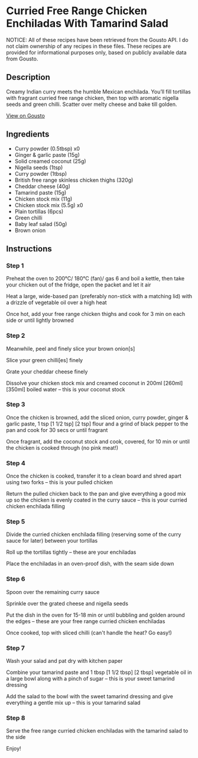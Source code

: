 # Curried Free Range Chicken Enchiladas With Tamarind Salad

NOTICE: All of these recipes have been retrieved from the Gousto API. I do not claim ownership of any recipes in these files. These recipes are provided for informational purposes only, based on publicly available data from Gousto.

## Description

Creamy Indian curry meets the humble Mexican enchilada. You’ll fill tortillas with fragrant curried free range chicken, then top with aromatic nigella seeds and green chilli. Scatter over melty cheese and bake till golden.

[View on Gousto](https://www.gousto.co.uk/recipes/cookbook/curried-free-range-chicken-enchiladas-with-tamarind-dressed-salad)

## Ingredients

- Curry powder (0.5tbsp) x0
- Ginger & garlic paste (15g)
- Solid creamed coconut (25g)
- Nigella seeds (1tsp)
- Curry powder (1tbsp)
- British free range skinless chicken thighs (320g)
- Cheddar cheese (40g)
- Tamarind paste (15g)
- Chicken stock mix (11g)
- Chicken stock mix (5.5g) x0
- Plain tortillas (6pcs)
- Green chilli
- Baby leaf salad (50g)
- Brown onion

## Instructions


### Step 1

Preheat the oven to 200°C/ 180°C (fan)/ gas 6 and boil a kettle, then take your chicken out of the fridge, open the packet and let it air

Heat a large, wide-based pan (preferably non-stick with a matching lid) with a drizzle of vegetable oil over a high heat

Once hot, add your free range chicken thighs and cook for 3 min on each side or until lightly browned


### Step 2

Meanwhile, peel and finely slice your brown onion[s]

Slice your green chilli[es] finely

Grate your cheddar cheese finely

Dissolve your chicken stock mix and creamed coconut in 200ml <span class="text-purple">[260ml] </span><span class="text-danger">[350ml] </span>boiled water – this is your coconut stock


### Step 3

Once the chicken is browned, add the sliced onion, curry powder, ginger & garlic paste, 1 tsp <span class="text-purple">[1 1/2 tsp]</span> <span class="text-danger">[2 tsp]</span> flour and a grind of black pepper to the pan and cook for 30 secs or until fragrant

Once fragrant, add the coconut stock and cook, covered, for 10 min or until the chicken is cooked through (no pink meat!)


### Step 4

Once the chicken is cooked, transfer it to a clean board and shred apart using two forks – this is your pulled chicken

Return the pulled chicken back to the pan and give everything a good mix up so the chicken is evenly coated in the curry sauce – this is your curried chicken enchilada filling


### Step 5

Divide the curried chicken enchilada filling (reserving some of the curry sauce for later) between your tortillas

Roll up the tortillas tightly – these are your enchiladas

Place the enchiladas in an oven-proof dish, with the seam side down


### Step 6

Spoon over the remaining curry sauce

Sprinkle over the grated cheese and nigella seeds

Put the dish in the oven for 15-18 min or until bubbling and golden around the edges – these are your free range curried chicken enchiladas

Once cooked, top with sliced chilli (can't handle the heat? Go easy!)


### Step 7

Wash your salad and pat dry with kitchen paper

Combine your tamarind paste and 1 tbsp <span class="text-purple">[1 1/2 tbsp]</span> <span class="text-danger">[2 tbsp]</span> vegetable oil in a large bowl along with a pinch of sugar – this is your sweet tamarind dressing

Add the salad to the bowl with the sweet tamarind dressing and give everything a gentle mix up – this is your tamarind salad

### Step 8

Serve the free range curried chicken enchiladas with the tamarind salad to the side

Enjoy!

